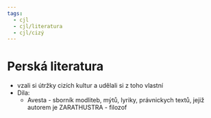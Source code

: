 ```yaml
---
tags:
  - cjl
  - cjl/literatura
  - cjl/cizý
---
```

# Perská literatura
- vzali si útržky cizích kultur a udělali si z toho vlastní
- Dila:
	- Avesta - sborník modliteb, mýtů, lyriky, právnickych textů, jejiž autorem je ZARATHUSTRA - filozof